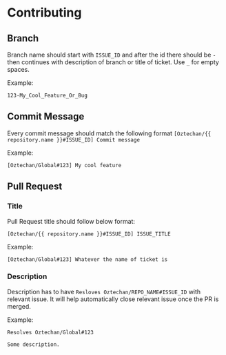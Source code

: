 # Contributing

## Branch

Branch name should start with `ISSUE_ID` and after the id there should be `-` then continues with description of branch or title of ticket. Use `_` for empty spaces.

Example:

```
123-My_Cool_Feature_Or_Bug
```

## Commit Message

Every commit message should match the following format `[Oztechan/{{ repository.name }}#ISSUE_ID] Commit message`

Example:

```
[Oztechan/Global#123] My cool feature
```

## Pull Request

### Title

Pull Request title should follow below format:

```
[Oztechan/{{ repository.name }}#ISSUE_ID] ISSUE_TITLE
```

Example:

```
[Oztechan/Global#123] Whatever the name of ticket is
```

### Description

Description has to have `Resloves Oztechan/REPO_NAME#ISSUE_ID` with relevant issue. It will help automatically close relevant issue once the PR is merged.

Example:

```
Resolves Oztechan/Global#123

Some description.
```
